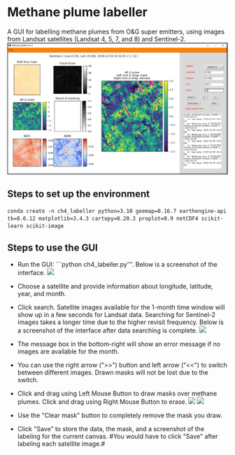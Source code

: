 # Methane plume labeller
A GUI for labelling methane plumes from O&G super emitters, using images from Landsat satellites (Landsat 4, 5, 7, and 8) and Sentinel-2.
![](figs/animation.gif)

## Steps to set up the environment
```conda create -n ch4_labeller python=3.10 geemap=0.16.7 earthengine-api tk=8.6.12 matplotlib=3.4.3 cartopy=0.20.3 proplot=0.9 netCDF4 scikit-learn scikit-image ```


## Steps to use the GUI
* Run the GUI: ```python ch4_labeller.py'''. Below is a screenshot of the interface.
![](figs/GUI_1.PNG)

* Choose a satellite and provide information about longitude, latitude, year, and month.
* Click search. Satellite images available for the 1-month time window will show up in a few seconds for Landsat data. Searching for Sentinel-2 images takes a longer time due to the higher revisit frequency. Below is a screenshot of the interface after data searching is complete.
![](figs/GUI_4.PNG)

* The message box in the bottom-right will show an error message if no images are available for the month. 
* You can use the right arrow (">>") button and left arrow ("<<") to switch between different images. Drawn masks will not be lost due to the switch.
* Click and drag using Left Mouse Button to draw masks over methane plumes. Click and drag using Right Mouse Button to erase.
![](figs/GUI_2.PNG)
![](figs/GUI_3.PNG)
* Use the "Clear mask" button to completely remove the mask you draw.
* Click "Save" to store the data, the mask, and a screenshot of the labeling for the current canvas. #You would have to click "Save" after labeling each satellite image.#
